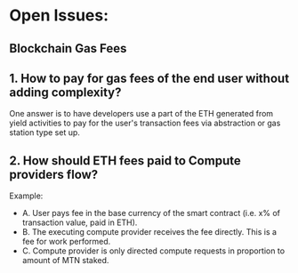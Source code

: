 # Open Issues:

## Blockchain Gas Fees
## 1. How to pay for gas fees of the end user without adding complexity? 
One answer is to have developers use a part of the ETH generated from yield activities to pay for the user's transaction fees via abstraction or gas station type set up.

## 2. How should ETH fees paid to Compute providers flow?
Example: 
- A. User pays fee in the base currency of the smart contract (i.e. x% of transaction value, paid in ETH).
- B. The executing compute provider receives the fee directly. This is a fee for work performed. 
- C. Compute provider is only directed compute requests in proportion to amount of MTN staked.
